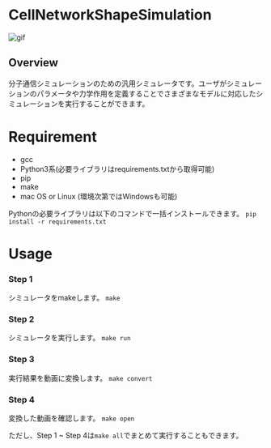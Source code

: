 # CellNetworkShapeSimulation
![gif](https://github.com/saikiRA1011/CellNetworkShapeSimulation/blob/segtree/readme_img/sim.gif)

## Overview
分子通信シミュレーションのための汎用シミュレータです。ユーザがシミュレーションのパラメータや力学作用を定義することでさまざまなモデルに対応したシミュレーションを実行することができます。

# Requirement
- gcc
- Python3系(必要ライブラリはrequirements.txtから取得可能)
- pip
- make
- mac OS or Linux (環境次第ではWindowsも可能)

Pythonの必要ライブラリは以下のコマンドで一括インストールできます。
`pip install -r requirements.txt`

# Usage
### Step 1
シミュレータをmakeします。
`make`

### Step 2
シミュレータを実行します。
`make run`

### Step 3
実行結果を動画に変換します。
`make convert`

### Step 4
変換した動画を確認します。
`make open`

ただし、Step 1 ~ Step 4は`make all`でまとめて実行することもできます。